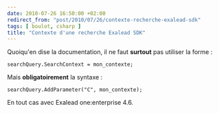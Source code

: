 ```yaml
---
date: 2010-07-26 16:50:00 +02:00
redirect_from: "post/2010/07/26/contexte-recherche-exalead-sdk"
tags: [ boulot, csharp ]
title: "Contexte d'une recherche Exalead SDK"
---
```


Quoiqu'en dise la documentation, il ne faut **surtout** pas
utiliser la forme :

```
searchQuery.SearchContext = mon_contexte;
```

Mais **obligatoirement** la syntaxe :

```
searchQuery.AddParameter("C", mon_contexte);
```

En tout cas avec Exalead one:enterprise 4.6.

